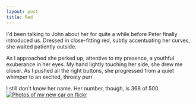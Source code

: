 ```yaml
---
layout: post
title: Red
---
```

I'd been talking to John about her for quite a while before Peter finally introduced us. Dressed in close-fitting red, subtly accentuating her curves, she waited patiently outside.

As I approached she perked up, attentive to my presence, a youthful exuberance in her eyes. My hand lightly touching her side, she drew me closer. As I pushed all the right buttons, she progressed from a quiet whimper to an excited, throaty purr.

I still don't know her name. Her number, though, is 368 of 500.[![Photos of my new car on flickr](http://farm3.static.flickr.com/2094/1875843891_1f9a266ea0.jpg?v=0)][flickr car]

[flickr car]: http://www.flickr.com/photos/steviebm/sets/72157602936819100/
